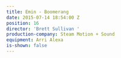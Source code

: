 ```yaml
---
title: Emin - Boomerang
date: 2015-07-14 18:54:00 Z
position: 16
director: 'Brett Sullivan '
production-company: Steam Motion + Sound
equipment: Arri Alexa
is-shown: false
---
```


